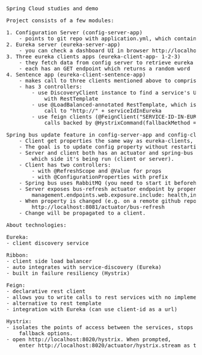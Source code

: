<pre>
Spring Cloud studies and demo

Project consists of a few modules:

1. Configuration Server (config-server-app)
    - points to git repo with application.yml, which contains uri to eureka server
2. Eureka server (eureka-server-app)
    - you can check a dashboard UI in browser http://localhost:8010/
3. Three eureka clients apps (eureka-client-app- 1-2-3)
    - they fetch data from config server to retrieve eureka server uri, then register themselves on it
    - each has an GET endpoint which returns a random word
4. Sentence app (eureka-client-sentence-app)
    - makes call to three clients mentioned above to comprise a sentence
    - has 3 controllers:
        - use DiscoveryClient instance to find a service's URI by client-id and make a call to that URI
            with RestTemplate
        - use @LoadBalanced-annotated RestTemplate, which is automatically hooked into Ribbon, make a 
            call to "http://" + serviceIdInEureka
        - use feign clients (@FeignClient("SERVICE-ID-IN-EUREKA")) to call word clients.
            calls backed by @HystrixCommand(fallbackMethod = "getFallbackVerb")

Spring bus update feature in config-server-app and config-client-app:
    - Client get properties the same way as eureka-clients, but can use spring-bus config update.
    - The goal is to update config property without restarting a client app.
    - Server and client both has an actuator and spring-bus dependencies. This dependency is smart enough to be aware on 
        which side it's being run (client or server).
    - Client has two controllers:
        - with @RefreshScope and @Value for props
	    - with @ConfigurationProperties with prefix
    - Spring bus uses RabbitMQ (you need to start it beforehand).
    - Server exposes bus-refresh actuator endpoint by property:
        management.endpoints.web.exposure.include: health,info,bus-refresh
    - When property is changed (e.g. on a remote github repo) you can call a config server's actuator endpoint:
        http://localhost:8081/actuator/bus-refresh
    - Change will be propagated to a client.

About technologies:

Eureka:
- client discovery service

Ribbon:
- client side load balancer
- auto integrates with service-discovery (Eureka)
- built in failure resiliency (Hystrix)

Feign:
- declarative rest client
- allows you to write calls to rest services with no implementation code
- alternative to rest template
- integration with Eureka (can use client-id as a url)

Hystrix:
- isolates the points of access between the services, stops cascading failures across them and provides the 
    fallback options.
- open http://localhost:8020/hystrix. When prompted, 
    enter http://localhost:8020/actuator/hystrix.stream as the host to monitor.
</pre>
